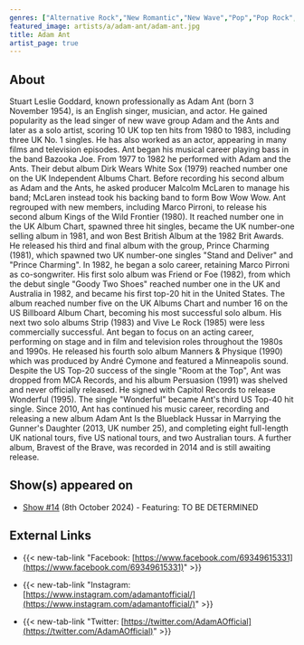 ```yaml
---
genres: ["Alternative Rock","New Romantic","New Wave","Pop","Pop Rock","Post-Punk","Rock","Singer-Songwriter"]
featured_image: artists/a/adam-ant/adam-ant.jpg
title: Adam Ant
artist_page: true
---
```

## About

Stuart Leslie Goddard, known professionally as Adam Ant (born 3 November 1954), is an English singer, musician, and actor. He gained popularity as the lead singer of new wave group Adam and the Ants and later as a solo artist, scoring 10 UK top ten hits from 1980 to 1983, including three UK No. 1 singles. He has also worked as an actor, appearing in many films and television episodes.
Ant began his musical career playing bass in the band Bazooka Joe. From 1977 to 1982 he performed with Adam and the Ants. Their debut album Dirk Wears White Sox (1979) reached number one on the UK Independent Albums Chart. Before recording his second album as Adam and the Ants, he asked producer Malcolm McLaren to manage his band; McLaren instead took his backing band to form Bow Wow Wow. Ant regrouped with new members, including Marco Pirroni, to release his second album Kings of the Wild Frontier (1980). It reached number one in the UK Album Chart, spawned three hit singles, became the UK number-one selling album in 1981, and won Best British Album at the 1982 Brit Awards. He released his third and final album with the group, Prince Charming (1981), which spawned two UK number-one singles "Stand and Deliver" and "Prince Charming".
In 1982, he began a solo career, retaining Marco Pirroni as co-songwriter. His first solo album was Friend or Foe (1982), from which the debut single "Goody Two Shoes" reached number one in the UK and Australia in 1982, and became his first top-20 hit in the United States. The album reached number five on the UK Albums Chart and number 16 on the US Billboard Album Chart, becoming his most successful solo album. His next two solo albums Strip (1983) and Vive Le Rock (1985) were less commercially successful. Ant began to focus on an acting career, performing on stage and in film and television roles throughout the 1980s and 1990s. He released his fourth solo album Manners & Physique (1990) which was produced by André Cymone and featured a Minneapolis sound. Despite the US Top-20 success of the single "Room at the Top", Ant was dropped from MCA Records, and his album Persuasion (1991) was shelved and never officially released. He signed with Capitol Records to release Wonderful (1995). The single "Wonderful" became Ant's third US Top-40 hit single.
Since 2010, Ant has continued his music career, recording and releasing a new album Adam Ant Is the Blueblack Hussar in Marrying the Gunner's Daughter (2013, UK number 25), and completing eight full-length UK national tours, five US national tours, and two Australian tours. A further album, Bravest of the Brave, was recorded in 2014 and is still awaiting release.



## Show(s) appeared on

- [Show #14](/shows/featuring-to-be-determined/) (8th October 2024) - Featuring: TO BE DETERMINED

## External Links

- {{< new-tab-link "Facebook: [https://www.facebook.com/69349615331](https://www.facebook.com/69349615331)" >}}

- {{< new-tab-link "Instagram: [https://www.instagram.com/adamantofficial/](https://www.instagram.com/adamantofficial/)" >}}

- {{< new-tab-link "Twitter: [https://twitter.com/AdamAOfficial](https://twitter.com/AdamAOfficial)" >}}



